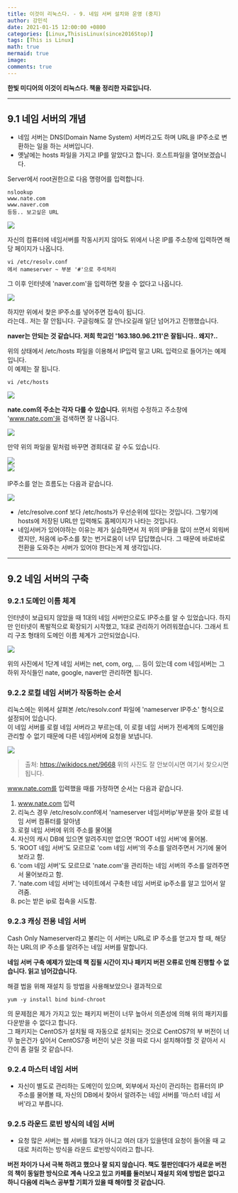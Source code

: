 ```yaml
---
title: 이것이 리눅스다. - 9. 네임 서버 설치와 운영 (중지)
author: 강민석
date: 2021-01-15 12:00:00 +0800
categories: [Linux,ThisisLinux(since2016Stop)]
tags: [This is Linux]
math: true
mermaid: true
image: 
comments: true
---
```


**한빛 미디어의 이것이 리눅스다. 책을 정리한 자료입니다.**

-----

## **9.1 네임 서버의 개념** ##

- 네임 서버는 DNS(Domain Name System) 서버라고도 하며 URL을 IP주소로 변환하는 일을 하는 서버입니다.
- 옛날에는 hosts 파일을 가지고 IP를 알았다고 합니다. 호스트파일을 열어보겠습니다. 

Server에서 root권한으로 다음 명령어를 입력합니다.  
```console
nslookup
www.nate.com
www.naver.com  
등등.. 보고싶은 URL
```

![](/assets/img/sample/Linux/ThisisLinux/C9/dns.JPG)  

자신의 컴퓨터에 네임서버를 작동시키지 않아도
위에서 나온 IP를 주소창에 입력하면 해당 페이지가 나옵니다.  

```console
vi /etc/resolv.conf
에서 nameserver ~ 부분 '#'으로 주석처리
```

그 이후 인터넷에 'naver.com'을 입력하면 찾을 수 없다고 나옵니다.  

![](/assets/img/sample/Linux/ThisisLinux/C9/dns2.JPG)  

하지만 위에서 찾은 IP주소를 넣어주면 접속이 됩니다.  
라는데.. 저는 잘 안됩니다. 구글링해도 잘 안나오길래 일단 넘어가고 진행했습니다.   

**naver는 안되는 것 같습니다. 저희 학교인 '163.180.96.211'은 잘됩니다.. 왜지?..**

위의 상태에서 /etc/hosts 파일을 이용해서 IP입력 말고 URL 입력으로 들어가는 예제입니다.  
이 예제는 잘 됩니다.

```console
vi /etc/hosts
```
![](/assets/img/sample/Linux/ThisisLinux/C9/dns3.JPG)  

**nate.com의 주소는 각자 다를 수 있습니다.**
위처럼 수정하고 주소창에 'www.nate.com'을 검색하면 잘 나옵니다.  

![](/assets/img/sample/Linux/ThisisLinux/C9/nate.JPG)  

만약 위의 파일을 밑처럼 바꾸면 경희대로 갈 수도 있습니다.

![](/assets/img/sample/Linux/ThisisLinux/C9/khu.JPG)  
![](/assets/img/sample/Linux/ThisisLinux/C9/khu2.JPG)  
<br>
IP주소를 얻는 흐름도는 다음과 같습니다.

![](/assets/img/sample/Linux/ThisisLinux/C9/ip.PNG)  

- /etc/resolve.conf 보다 /etc/hosts가 우선순위에 있다는 것입니다.  그렇기에 hosts에 저장된 URL만 입력해도 홈페이지가 나타는 것입니다.
- 네임서버가 있어야하는 이유는 제가 실습하면서 저 위의 IP들을 많이 쓰면서 외워버렸지만, 처음에 ip주소를 찾는 번거로움이 너무 답답했습니다. 그 때문에 바로바로 전환을 도와주는 서버가 있어야 한다는게 제 생각입니다.

-----  

## **9.2 네임 서버의 구축** ##

### **9.2.1 도메인 이름 체계** ###

인터넷이 보급되지 않았을 때 1대의 네임 서버만으로도 IP주소를 알 수 있었습니다. 하지만 인터넷이 폭발적으로 확장되기 시작했고, 1대로 관리하기 어려워졌습니다. 그래서 트리 구조 형태의 도메인 이름 체계가 고안되었습니다.  

![](/assets/img/sample/Linux/ThisisLinux/C9/dnsname.jpg)  

위의 사진에서 1단계 네임 서버는 net, com, org, ... 등이 있는데 com 네임서버는 그 하위 자식들인 nate, google, naver만 관리하면 됩니다. 

### **9.2.2 로컬 네임 서버가 작동하는 순서** ###

리눅스에는 위에서 살펴본 /etc/resolv.conf 파일에 'nameserver IP주소' 형식으로 설정되어 있습니다.  
이 네임 서버를 로컬 네임 서버라고 부르는데, 이 로컬 네임 서버가 전세계의 도메인을 관리할 수 없기 때문에 다른 네임서버에 요청을 보냅니다.  

![](/assets/img/sample/Linux/ThisisLinux/C9/local.jpg)
> 출처: https://wikidocs.net/9668 위의 사진도 잘 안보이시면 여기서 찾으시면 됩니다.

www.nate.com를 입력했을 때를 가정하면 순서는 다음과 같습니다.
1. www.nate.com 입력
2. 리눅스 경우 /etc/resolv.conf에서 'nameserver 네임서버ip'부분을 찾아 로컬 네임 서버 컴퓨터를 알아냄
3. 로컬 네임 서버에 위의 주소를 물어봄
4. 자신의 캐시 DB에 있으면 알려주지만 없으면 'ROOT 네임 서버'에 물어봄.
5. 'ROOT 네임 서버'도 모르므로 'com 네임 서버'의 주소를 알려주면서 거기에 물어보라고 함.
6. 'com 네임 서버'도 모르므로 'nate.com'을 관리하는 네임 서버의 주소를 알려주면서 물어보라고 함.
7. 'nate.com 네임 서버'는 네이트에서 구축한 네임 서버로 ip주소를 알고 있어서 알려줌.
8. pc는 받은 ip로 접속을 시도함.

### **9.2.3 캐싱 전용 네임 서버** ###

Cash Only Nameserver라고 불리는 이 서버는 URL로 IP 주소를 얻고자 할 때, 해당하는 URL의 IP 주소를 알려주는 네임 서버를 말합니다.  

**네임 서버 구축 예제가 있는데 책 집필 시간이 지나 패키지 버전 오류로 인해 진행할 수 없습니다. 읽고 넘어갔습니다.**

해결 법을 위해 재설치 등 방법을 사용해보았으나 결과적으로 
```console
yum -y install bind bind-chroot
```
의 문제점은 제가 가지고 있는 패키지 버전이 너무 높아서 의존성에 의해 위의 패키지를 다운받을 수 없다고 합니다.  
그 패키지는 CentOS가 설치될 때 자동으로 설치되는 것으로 CentOS7의 부 버전이 너무 높은건가 싶어서 CentOS7중 버전이 낮은 것을 따로 다시 설치해야할 것 같아서 시간이 좀 걸릴 것 같습니다.  


### **9.2.4 마스터 네임 서버** ###

- 자신이 별도로 관리하는 도메인이 있으며, 외부에서 자신이 관리하는 컴퓨터의 IP 주소를 물어볼 때, 자신의 DB에서 찾아서 알려주는 네임 서버를 '마스터 네임 서버'라고 부릅니다.

### **9.2.5 라운드 로빈 방식의 네임 서버** ###

- 요청 많은 서버는 웹 서버를 1대가 아니고 여러 대가 있을텐데 요청이 들어올 때 교대로 처리하는 방식을 라운드 로빈방식이라고 합니다.



**버전 차이가 나서 극복 하려고 했으나 잘 되지 않습니다. 책도 절판인데다가 새로운 버전의 책이 동일한 방식으로 계속 나오고 있고 카페를 둘러보니 재설치 외에 방법은 없다고 하니 다음에 리눅스 공부할 기회가 있을 때 해야할 것 같습니다.**